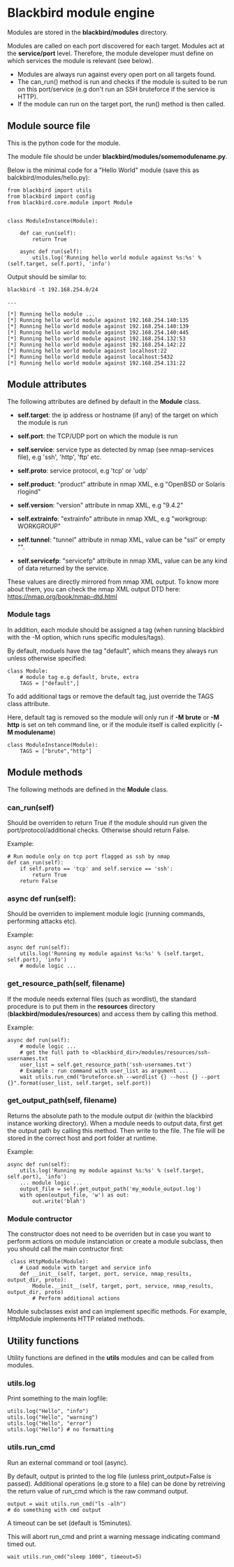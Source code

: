 # Blackbird module engine

Modules are stored in the **blackbird/modules** directory.

Modules are called on each port discovered for each target. Modules act at the **service/port** level.
Therefore, the module developer must define on which services the module is relevant (see below).

* Modules are always run against every open port on all targets found.
* The can_run() method is run and checks if the module is suited to be run on this port/service (e.g don't run an SSH bruteforce if the service is HTTP).
* If the module can run on the target port, the run() method is then called.


## Module source file

This is the python code for the module.

The module file should be under **blackbird/modules/somemodulename.py**.

Below is the minimal code for a "Hello World" module (save this as balckbird/modules/hello.py):

```
from blackbird import utils
from blackbird import config
from blackbird.core.module import Module


class ModuleInstance(Module):

    def can_run(self):
        return True

    async def run(self):
        utils.log('Running hello world module against %s:%s' % (self.target, self.port), 'info')

```

Output should be similar to:

```
blackbird -t 192.168.254.0/24 

...

[*] Running hello module ...
[*] Running hello world module against 192.168.254.140:135
[*] Running hello world module against 192.168.254.140:139
[*] Running hello world module against 192.168.254.140:445
[*] Running hello world module against 192.168.254.132:53
[*] Running hello world module against 192.168.254.142:22
[*] Running hello world module against localhost:22
[*] Running hello world module against localhost:5432
[*] Running hello world module against 192.168.254.131:22
```

## Module attributes

The following attributes are defined by default in the **Module** class.

* **self.target**: the ip address or hostname (if any) of the target on which the module is run

* **self.port**: the TCP/UDP port on which the module is run

* **self.service**: service type as detected by nmap (see nmap-services file), e.g 'ssh', 'http', 'ftp' etc.

* **self.proto**: service protocol, e.g 'tcp' or 'udp'

* **self.product**: "product" attribute in nmap XML, e.g "OpenBSD or Solaris rlogind"

* **self.version**: "version" attribute in nmap XML, e.g "9.4.2"

* **self.extrainfo**: "extrainfo" attribute in nmap XML, e.g "workgroup: WORKGROUP"

* **self.tunnel**: "tunnel" attribute in nmap XML, value can be "ssl" or empty "".

* **self.servicefp**: "servicefp" attribute in nmap XML, value can be any kind of 
data returned by the service.

These values are directly mirrored from nmap XML output. To know more about them, you can check the nmap XML
output DTD here: https://nmap.org/book/nmap-dtd.html

### Module tags

In addition, each module should be assigned a tag (when running blackbird with the -M option, which runs specific modules/tags).

By default, moduels have the tag "default", which means they always run unless otherwise specified:

```
class Module:
    # module tag e.g default, brute, extra
    TAGS = ["default",]
```

To add additional tags or remove the default tag, just override the TAGS class attribute.

Here, default tag is removed so the module will only run if **-M brute** or **-M http** is set on teh command line, or if the module itself is called explicitly (**-M modulename**)

```
class ModuleInstance(Module):
    TAGS = ["brute","http"]
```

## Module methods

The following methods are defined in the **Module** class.

### can_run(self)

Should be overriden to return True if the module should run given the port/protocol/additional checks. Otherwise should return False.

Example:
```
# Run module only on tcp port flagged as ssh by nmap
def can_run(self):
    if self.proto == 'tcp' and self.service == 'ssh':
    	return True
    return False
```

### async def run(self):

Should be overriden to implement module logic (running commands, performing attacks etc).

Example: 

```
async def run(self):
	utils.log('Running my module against %s:%s' % (self.target, self.port), 'info')
	# module logic ...
```

### get_resource_path(self, filename)

If the module needs external files (such as wordlist), the standard procedure is to put them in the **resources** directory (**blackbird/modules/resources**) and access them by calling this method.

Example: 

```
async def run(self):
	# module logic ...
	# get the full path to <blackbird_dir>/modules/resources/ssh-usernames.txt
	user_list = self.get_resource_path('ssh-usernames.txt')
	# Example : run command with user_list as argument ...
	wait utils.run_cmd("bruteforce.sh --wordlist {} --host {} --port {}".format(user_list, self.target, self.port))
```

### get_output_path(self, filename)

Returns the absolute path to the module output dir (within the blackbird instance working directory). When a module needs to output data, first get the output path by calling this method. Then write to the file. The file will be stored in the correct host and port folder at runtime.

Example:

```
async def run(self):
	utils.log('Running my module against %s:%s' % (self.target, self.port), 'info')
	... module logic ...
	output_file = self.get_output_path('my_module_output.log')
	with open(output_file, 'w') as out:
		out.write('blah')
```

### Module contructor

The constructor does not need to be overriden but in case you want to perform actions on module instanciation or create a module subclass, then you should call the main contructor first:

```
 class HttpModule(Module):
	# Load module with target and service info
    def __init__(self, target, port, service, nmap_results, output_dir, proto):
        Module.__init__(self, target, port, service, nmap_results, output_dir, proto)
    	# Perform additional actions
```

Module subclasses exist and can implement specific methods. For example, HttpModule implements HTTP related methods.

## Utility functions

Utility functions are defined in the **utils** modules and can be called from modules.

### utils.log

Print something to the main logfile:

```
utils.log("Hello", "info")
utils.log("Hello", "warning")
utils.log("Hello", "error")
utils.log("Hello") # no formatting
```

### utils.run_cmd

Run an external command or tool (async).

By default, output is printed to the log file (unless print_output=False is passed). Additional operations (e.g store to a file) can be done by retreiving the return value of run_cmd which is the raw command output.

```
output = wait utils.run_cmd("ls -alh")
# do something with cmd output
```

A timeout can be set (default is 15minutes).

This will abort run_cmd and print a warning message indicating command timed out.

```
wait utils.run_cmd("sleep 1000", timeout=5)
```

